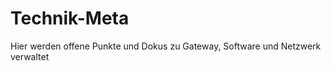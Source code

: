 Technik-Meta
============

Hier werden offene Punkte und Dokus zu Gateway, Software und Netzwerk verwaltet

